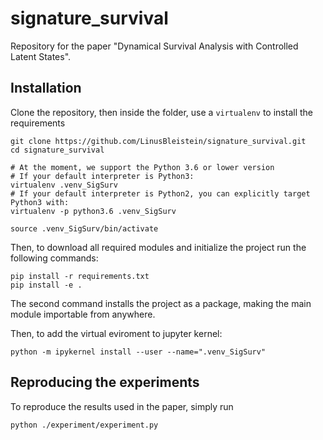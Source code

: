 # signature_survival
Repository for the paper "Dynamical Survival Analysis with Controlled Latent States". 

## Installation
Clone the repository, then inside the folder, use a `virtualenv` to install the requirements
```shell script
git clone https://github.com/LinusBleistein/signature_survival.git
cd signature_survival

# At the moment, we support the Python 3.6 or lower version
# If your default interpreter is Python3:
virtualenv .venv_SigSurv
# If your default interpreter is Python2, you can explicitly target Python3 with:
virtualenv -p python3.6 .venv_SigSurv

source .venv_SigSurv/bin/activate
```
Then, to download all required modules and initialize the project run the following commands:
```shell script
pip install -r requirements.txt
pip install -e .
```
The second command installs the project as a package, making the main module importable from anywhere.

Then, to add the virtual eviroment to jupyter kernel:
```shell script
python -m ipykernel install --user --name=".venv_SigSurv"
```


## Reproducing the experiments
To reproduce the results used in the paper, simply run 
```shell script
python ./experiment/experiment.py
```